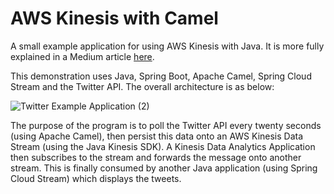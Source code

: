 # AWS Kinesis with Camel

A small example application for using AWS Kinesis with Java. It is more fully explained in a Medium article [here](https://jc1175.medium.com/aws-kinesis-with-java-c06c700c94a0).

This demonstration uses Java, Spring Boot, Apache Camel, Spring Cloud Stream and the Twitter API. The overall architecture is as below:

![Twitter Example Application (2)](https://user-images.githubusercontent.com/8677801/113471521-d2384980-9454-11eb-95da-9bcb857dd1a6.png)

The purpose of the program is to poll the Twitter API every twenty seconds (using Apache Camel), then persist this data onto an AWS Kinesis Data Stream (using the Java Kinesis SDK). A Kinesis Data Analytics Application then subscribes to the stream and forwards the message onto another stream. This is finally consumed by another Java application (using Spring Cloud Stream) which displays the tweets.
